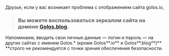 Друзья, если у вас возникает проблема с отображением сайта golos.io,

> ### Вы можете воспользоваться зеркалом сайта на домене [**Golos.blog**](https://golos.blog/).

Напоминаем, вводить свои личные данные — логин и пароль — на других сайтах c именем Golos.\* \(кроме Golos**.io** и Golos**.blog**\)** **строго не рекомендуется с точки зрения обеспечения безопасности.



